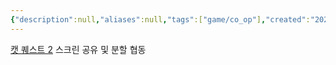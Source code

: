```yaml
---
{"description":null,"aliases":null,"tags":["game/co_op"],"created":"2023-03-03T23:02:06","updated":"2023-07-15T21:33:02","title":"캣 퀘스트 2","dg-publish":true,"permalink":"/docs/캣 퀘스트 2/","dgPassFrontmatter":true}
---
```


[캣 퀘스트 2](https://store.steampowered.com/app/914710/Cat_Quest_II/) 스크린 공유 및 분할 협동

